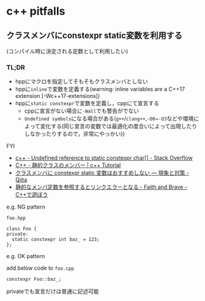 # c++ pitfalls

## クラスメンバにconstexpr static変数を利用する
(コンパイル時に決定される定数として利用したい)

### TL;DR
* hppにマクロを指定してそもそもクラスメンバとしない
* hppに`inline`で変数を定義する(warning: inline variables are a C++17 extension [-Wc++17-extensions])
* hppに`static constexpr`で変数を定義し，cppにて宣言する
  * cppに宣言がない場合に`-Wall`でも警告がでない
  * `Undefined symbols`になる場合がある(`g++`/`clang++`,`-O0`~`-O3`などや環境によって変化する(同じ宣言の変数では最適化の度合いによって出現したりしなかったりするので，非常にやっかい))

FYI
* [c\+\+ \- Undefined reference to static constexpr char\[\] \- Stack Overflow]( https://stackoverflow.com/questions/8016780/undefined-reference-to-static-constexpr-char )
* [C\+\+ \- 静的クラスのメンバー \| c\+\+ Tutorial]( https://riptutorial.com/ja/cplusplus/example/15150/%E9%9D%99%E7%9A%84%E3%82%AF%E3%83%A9%E3%82%B9%E3%81%AE%E3%83%A1%E3%83%B3%E3%83%90%E3%83%BC )
* [クラスメンバに constexpr static 変数はおすすめしない ― 現象と対策 \- Qiita]( https://qiita.com/Nabetani/items/d8a3ebccaef03cd18d81 )
* [静的なメンバ定数を参照するとリンクエラーとなる \- Faith and Brave \- C\+\+で遊ぼう]( https://faithandbrave.hateblo.jp/entry/2017/10/16/160146 )

e.g. NG pattern

`foo.hpp`
```
class Foo {
private:
  static constexpr int baz_ = 123;
};
```

e.g. OK pattern

add below code to `foo.cpp`
```
constexpr Foo::baz_;
```
privateでも宣言だけは普通に記述可能
